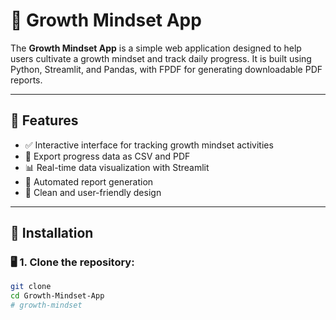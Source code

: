 # 🌱 Growth Mindset App

The **Growth Mindset App** is a simple web application designed to help users cultivate a growth mindset and track daily progress. It is built using Python, Streamlit, and Pandas, with FPDF for generating downloadable PDF reports.

---

## 🚀 Features

- ✅ Interactive interface for tracking growth mindset activities  
- 📝 Export progress data as CSV and PDF  
- 📊 Real-time data visualization with Streamlit  
- 📂 Automated report generation  
- 🎨 Clean and user-friendly design  

---

## 🔧 Installation

### 🖥️ 1. Clone the repository:
```bash
git clone 
cd Growth-Mindset-App
# growth-mindset
